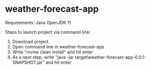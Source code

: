 # weather-forecast-app

Requirements: Java OpenJDK 11

Steps to launch project via command line:
1. Download project
2. Open command line in weather-forecast-app
3. Write "mvnw clean install" and hit enter
4. As a next step, write "java -jar target\weather-forecast-app-0.0.1-SNAPSHOT.jar" and hit enter

